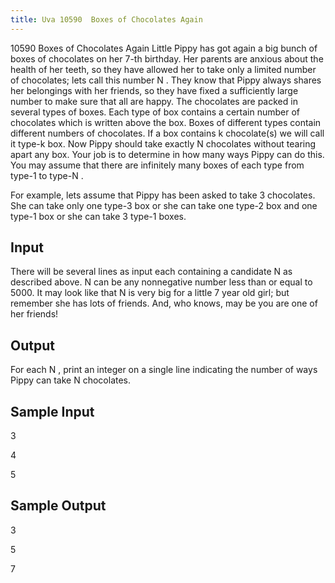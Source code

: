 ```yaml
---
title: Uva 10590  Boxes of Chocolates Again
---
```


10590 Boxes of Chocolates Again
Little Pippy has got again a big bunch of boxes of chocolates on her 7-th birthday. Her parents are
anxious about the health of her teeth, so they have allowed her to take only a limited number of
chocolates; lets call this number N . They know that Pippy always shares her belongings with her
friends, so they have fixed a sufficiently large number to make sure that all are happy. The chocolates
are packed in several types of boxes. Each type of box contains a certain number of chocolates which
is written above the box. Boxes of different types contain different numbers of chocolates. If a box
contains k chocolate(s) we will call it type-k box. Now Pippy should take exactly N chocolates without
tearing apart any box. Your job is to determine in how many ways Pippy can do this. You may assume
that there are infinitely many boxes of each type from type-1 to type-N .

For example, lets assume that Pippy has been asked to take 3 chocolates. She can take only one
type-3 box or she can take one type-2 box and one type-1 box or she can take 3 type-1 boxes.

## Input
There will be several lines as input each containing a candidate N as described above. N can be any
nonnegative number less than or equal to 5000. It may look like that N is very big for a little 7 year
old girl; but remember she has lots of friends. And, who knows, may be you are one of her friends!

## Output
For each N , print an integer on a single line indicating the number of ways Pippy can take N chocolates.

## Sample Input
<p>3</p><p>4</p><p>5</p><p></p>

## Sample Output
<p>3</p><p>5</p><p>7</p>